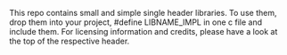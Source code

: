 This repo contains small and simple single header libraries.
To use them, drop them into your project, #define LIBNAME_IMPL in one c file and include them.
For licensing information and credits, please have a look at the top of the respective header.
